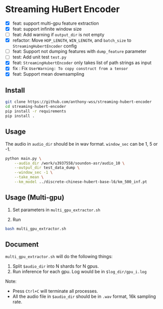 # Streaming HuBert Encoder

- [x] feat: support multi-gpu feature extraction
- [x] feat: support infinite window size
- [ ] feat: Add warning if `output_dir` is not empty
- [x] refactor: Move `HOP_LENGTH`, `WIN_LENGTH`, and `batch_size` to `StreamingHubertEncoder` config
- [ ] feat: Support not dumping features with `dump_feature` parameter
- [ ] test: Add unit test `test.py`
- [x] feat: `StreamingHubertEncoder` only takes list of path strings as input
- [x] fix : Fix `UserWarning: To copy construct from a tensor`
- [x] feat: Support mean downsampling

## Install

```bash
git clone https://github.com/anthony-wss/streaming-hubert-encoder
cd streaming-hubert-encoder
pip install -r requirements
pip install .
```

## Usage

The audio in `audio_dir` should be in wav format.
`window_sec` can be 1, 5 or -1.

```bash
python main.py \
    --audio_dir /work/u3937558/soundon-asr/audio_10 \
    --output_dir test_data_dump \
    --window_sec -1 \
    --take_mean \
    --km_model ../discrete-chinese-hubert-base-l6/km_500_inf.pt
```

## Usage (Multi-gpu)

1. Set parameters in `multi_gpu_extractor.sh`

2. Run

```bash
bash multi_gpu_extractor.sh
```

## Document

`multi_gpu_extractor.sh` will do the following things:

1. Split `$audio_dir` into N shards for N gpus.
2. Run inference for each gpu. Log would be in `$log_dir/gpu_i.log`

Note: 
- Press `Ctrl+C` will terminate all processes.
- All the audio file in `$audio_dir` should be in `.wav` format, 16k sampling rate.

